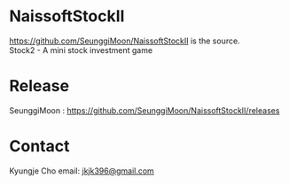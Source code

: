 # NaissoftStockII
https://github.com/SeunggiMoon/NaissoftStockII is the source. <br>
Stock2 - A mini stock investment game

# Release
SeunggiMoon : https://github.com/SeunggiMoon/NaissoftStockII/releases <br>

# Contact

Kyungje Cho email: jkjk396@gmail.com

